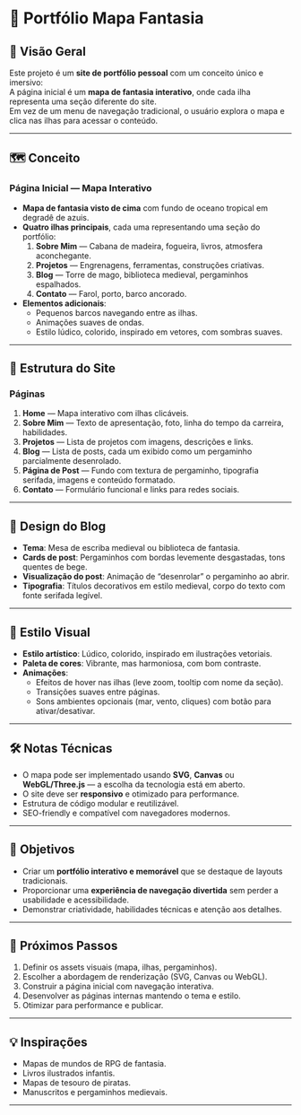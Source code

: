 # 🌴 Portfólio Mapa Fantasia

## 📖 Visão Geral
Este projeto é um **site de portfólio pessoal** com um conceito único e imersivo:  
A página inicial é um **mapa de fantasia interativo**, onde cada ilha representa uma seção diferente do site.  
Em vez de um menu de navegação tradicional, o usuário explora o mapa e clica nas ilhas para acessar o conteúdo.

---

## 🗺 Conceito

### Página Inicial — Mapa Interativo
- **Mapa de fantasia visto de cima** com fundo de oceano tropical em degradê de azuis.
- **Quatro ilhas principais**, cada uma representando uma seção do portfólio:
  1. **Sobre Mim** — Cabana de madeira, fogueira, livros, atmosfera aconchegante.
  2. **Projetos** — Engrenagens, ferramentas, construções criativas.
  3. **Blog** — Torre de mago, biblioteca medieval, pergaminhos espalhados.
  4. **Contato** — Farol, porto, barco ancorado.
- **Elementos adicionais**:
  - Pequenos barcos navegando entre as ilhas.
  - Animações suaves de ondas.
  - Estilo lúdico, colorido, inspirado em vetores, com sombras suaves.

---

## 📂 Estrutura do Site

### Páginas
1. **Home** — Mapa interativo com ilhas clicáveis.
2. **Sobre Mim** — Texto de apresentação, foto, linha do tempo da carreira, habilidades.
3. **Projetos** — Lista de projetos com imagens, descrições e links.
4. **Blog** — Lista de posts, cada um exibido como um pergaminho parcialmente desenrolado.
5. **Página de Post** — Fundo com textura de pergaminho, tipografia serifada, imagens e conteúdo formatado.
6. **Contato** — Formulário funcional e links para redes sociais.

---

## 📜 Design do Blog
- **Tema**: Mesa de escriba medieval ou biblioteca de fantasia.
- **Cards de post**: Pergaminhos com bordas levemente desgastadas, tons quentes de bege.
- **Visualização do post**: Animação de “desenrolar” o pergaminho ao abrir.
- **Tipografia**: Títulos decorativos em estilo medieval, corpo do texto com fonte serifada legível.

---

## 🎨 Estilo Visual
- **Estilo artístico**: Lúdico, colorido, inspirado em ilustrações vetoriais.
- **Paleta de cores**: Vibrante, mas harmoniosa, com bom contraste.
- **Animações**:
  - Efeitos de hover nas ilhas (leve zoom, tooltip com nome da seção).
  - Transições suaves entre páginas.
  - Sons ambientes opcionais (mar, vento, cliques) com botão para ativar/desativar.

---

## 🛠 Notas Técnicas
- O mapa pode ser implementado usando **SVG**, **Canvas** ou **WebGL/Three.js** — a escolha da tecnologia está em aberto.
- O site deve ser **responsivo** e otimizado para performance.
- Estrutura de código modular e reutilizável.
- SEO-friendly e compatível com navegadores modernos.

---

## 🚀 Objetivos
- Criar um **portfólio interativo e memorável** que se destaque de layouts tradicionais.
- Proporcionar uma **experiência de navegação divertida** sem perder a usabilidade e acessibilidade.
- Demonstrar criatividade, habilidades técnicas e atenção aos detalhes.

---

## 📌 Próximos Passos
1. Definir os assets visuais (mapa, ilhas, pergaminhos).
2. Escolher a abordagem de renderização (SVG, Canvas ou WebGL).
3. Construir a página inicial com navegação interativa.
4. Desenvolver as páginas internas mantendo o tema e estilo.
5. Otimizar para performance e publicar.

---

## 💡 Inspirações
- Mapas de mundos de RPG de fantasia.
- Livros ilustrados infantis.
- Mapas de tesouro de piratas.
- Manuscritos e pergaminhos medievais.

---